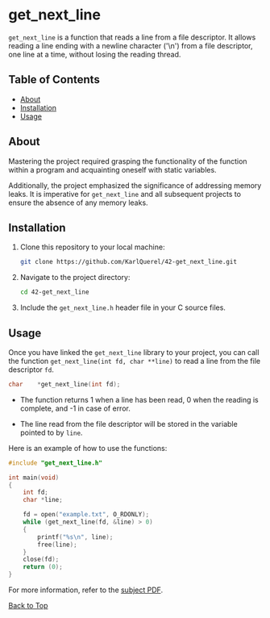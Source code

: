 <a id="top"></a>

# get_next_line
`get_next_line` is a function that reads a line from a file descriptor. It allows reading a line ending with a newline character ('\n') from a file descriptor, one line at a time, without losing the reading thread.

## Table of Contents
- [About](#about)
- [Installation](#installation)
- [Usage](#usage)


## About
Mastering the project required grasping the functionality of the function within a program and acquainting oneself with static variables.

Additionally, the project emphasized the significance of addressing memory leaks. It is imperative for `get_next_line` and all subsequent projects to ensure the absence of any memory leaks.

## Installation
1. Clone this repository to your local machine:
	```sh
	git clone https://github.com/KarlQuerel/42-get_next_line.git
	```

2. Navigate to the project directory:
	```sh
	cd 42-get_next_line
	```
3. Include the `get_next_line.h` header file in your C source files.


## Usage
Once you have linked the `get_next_line` library to your project, you can call the function `get_next_line(int fd, char **line)` to read a line from the file descriptor `fd`.
```c
char	*get_next_line(int fd);
```
- The function returns 1 when a line has been read, 0 when the reading is complete, and -1 in case of error.

- The line read from the file descriptor will be stored in the variable pointed to by `line`.

Here is an example of how to use the functions:

```c
#include "get_next_line.h"

int main(void)
{
	int fd;
	char *line;

	fd = open("example.txt", O_RDONLY);
	while (get_next_line(fd, &line) > 0)
	{
		printf("%s\n", line);
		free(line);
	}
	close(fd);
	return (0);
}
```

For more information, refer to the [subject PDF](https://github.com/KarlQuerel/42-get_next_line/blob/master/docs/en.subject.pdf).

[Back to Top](#top)
